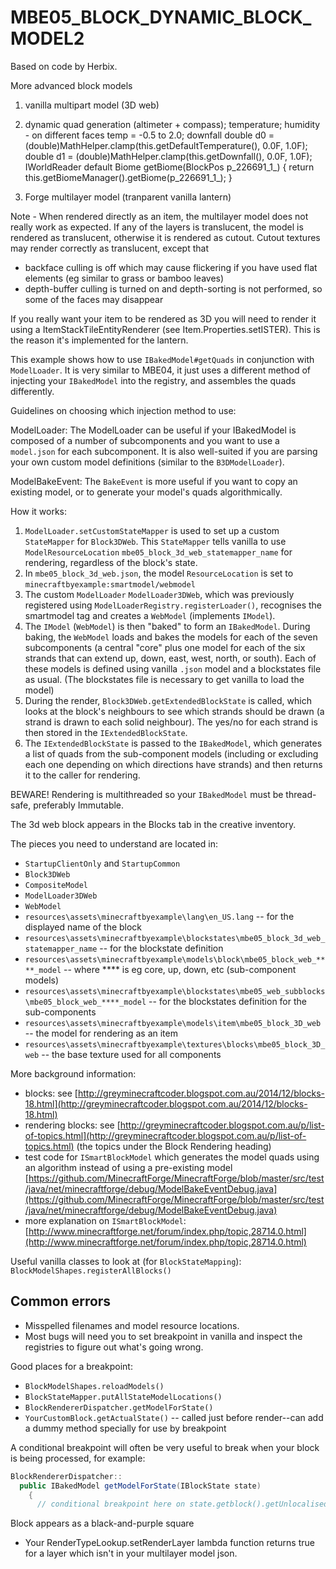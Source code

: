 # MBE05_BLOCK_DYNAMIC_BLOCK_MODEL2

Based on code by Herbix.

More advanced block models

1) vanilla multipart model (3D web)
2) dynamic quad generation (altimeter + compass); temperature; humidity - on different faces
temp = -0.5 to 2.0; downfall
      double d0 = (double)MathHelper.clamp(this.getDefaultTemperature(), 0.0F, 1.0F);
      double d1 = (double)MathHelper.clamp(this.getDownfall(), 0.0F, 1.0F);
   IWorldReader
   default Biome getBiome(BlockPos p_226691_1_) {
      return this.getBiomeManager().getBiome(p_226691_1_);
   }
   
3) Forge multilayer model (tranparent vanilla lantern)

Note - When rendered directly as an item, the multilayer model does not really work as expected.
If any of the layers is translucent, the model is rendered as translucent, otherwise it is rendered as
  cutout.
  Cutout textures may render correctly as translucent, except that 
  * backface culling is off which may cause flickering if you have used flat elements (eg similar to grass or bamboo leaves)
  * depth-buffer culling is turned on and depth-sorting is not performed, so some of the faces may disappear
 
 If you really want your item to be rendered as 3D you will need to render it using a    ItemStackTileEntityRenderer (see Item.Properties.setISTER).
 This is the reason it's implemented for the lantern.
 



This example shows how to use `IBakedModel#getQuads` in conjunction with `ModelLoader`. It is very similar to MBE04, it just uses a different method of injecting your `IBakedModel` into the registry, and assembles the quads differently.

Guidelines on choosing which injection method to use:

ModelLoader:
The ModelLoader can be useful if your IBakedModel is composed of a number of subcomponents and you want to use a `model.json` for each subcomponent. It is also well-suited if you are parsing your own custom model definitions (similar to the `B3DModelLoader`).

ModelBakeEvent:
The `BakeEvent` is more useful if you want to copy an existing model, or to generate your model's quads algorithmically.

How it works:

1. `ModelLoader.setCustomStateMapper` is used to set up a custom `StateMapper` for `Block3DWeb`.  This `StateMapper` tells vanilla to use `ModelResourceLocation` `mbe05_block_3d_web_statemapper_name` for rendering, regardless of the block's state.
1. In `mbe05_block_3d_web.json`, the model `ResourceLocation` is set to `minecraftbyexample:smartmodel/webmodel`
1. The custom `ModelLoader` `ModelLoader3DWeb`, which was previously registered using `ModelLoaderRegistry.registerLoader()`, recognises the smartmodel tag and creates a `WebModel` (implements `IModel`).
1. The `IModel` (`WebModel`) is then "baked" to form an `IBakedModel`. During baking, the `WebModel` loads and bakes the models for each of the seven subcomponents (a central "core" plus one model for each of the six strands that can extend up, down, east, west, north, or south).  Each of these models is defined using vanilla `.json` model and a blockstates file as usual.  (The blockstates file is necessary to get vanilla to load the model)
1. During the render, `Block3DWeb.getExtendedBlockState` is called, which looks at the block's neighbours to see which strands should be drawn (a strand is drawn to each solid neighbour). The yes/no for each strand is then stored in the `IExtendedBlockState`.
1. The `IExtendedBlockState` is passed to the `IBakedModel`, which generates a list of quads from the sub-component models (including or excluding each one depending on which directions have strands) and then returns it to the caller for rendering.

BEWARE! Rendering is multithreaded so your `IBakedModel` must be thread-safe, preferably Immutable.

The 3d web block appears in the Blocks tab in the creative inventory.

The pieces you need to understand are located in:
* `StartupClientOnly` and `StartupCommon`
* `Block3DWeb`
* `CompositeModel`
* `ModelLoader3DWeb`
* `WebModel`
* `resources\assets\minecraftbyexample\lang\en_US.lang` -- for the displayed name of the block
* `resources\assets\minecraftbyexample\blockstates\mbe05_block_3d_web_statemapper_name` -- for the blockstate definition
* `resources\assets\minecraftbyexample\models\block\mbe05_block_web_****_model` -- where **** is eg core, up, down, etc (sub-component models)
* `resources\assets\minecraftbyexample\blockstates\mbe05_web_subblocks\mbe05_block_web_****_model` -- for the blockstates definition for the sub-components
* `resources\assets\minecraftbyexample\models\item\mbe05_block_3D_web` -- the model for rendering as an item
* `resources\assets\minecraftbyexample\textures\blocks\mbe05_block_3D_web` -- the base texture used for all components

More background information:
* blocks: see [http://greyminecraftcoder.blogspot.com.au/2014/12/blocks-18.html](http://greyminecraftcoder.blogspot.com.au/2014/12/blocks-18.html)
* rendering blocks: see [http://greyminecraftcoder.blogspot.com.au/p/list-of-topics.html](http://greyminecraftcoder.blogspot.com.au/p/list-of-topics.html) (the topics under the Block Rendering heading)
* test code for `ISmartBlockModel` which generates the model quads using an algorithm instead of using a pre-existing model
  [https://github.com/MinecraftForge/MinecraftForge/blob/master/src/test/java/net/minecraftforge/debug/ModelBakeEventDebug.java](https://github.com/MinecraftForge/MinecraftForge/blob/master/src/test/java/net/minecraftforge/debug/ModelBakeEventDebug.java)
* more explanation on `ISmartBlockModel`: [http://www.minecraftforge.net/forum/index.php/topic,28714.0.html](http://www.minecraftforge.net/forum/index.php/topic,28714.0.html)

Useful vanilla classes to look at (for `BlockStateMapping`): `BlockModelShapes.registerAllBlocks()`

## Common errors

* Misspelled filenames and model resource locations.
* Most bugs will need you to set breakpoint in vanilla and inspect the registries to figure out what's going wrong.

Good places for a breakpoint:

* `BlockModelShapes.reloadModels()`
* `BlockStateMapper.putAllStateModelLocations()`
* `BlockRendererDispatcher.getModelForState()`
* `YourCustomBlock.getActualState()` -- called just before render--can add a dummy method specially for use by breakpoint

A conditional breakpoint will often be very useful to break when your block is being processed, for example:

```java
BlockRendererDispatcher::
  public IBakedModel getModelForState(IBlockState state)
    {
      // conditional breakpoint here on state.getblock().getUnlocalisedName().contains("partofmyblockname")
```

Block appears as a black-and-purple square
* Your  RenderTypeLookup.setRenderLayer lambda function returns true for a layer which isn't in your multilayer model json.

